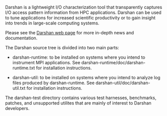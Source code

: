 Darshan is a lightweight I/O characterization tool that transparently
captures I/O access pattern information from HPC applications.
Darshan can be used to tune applications for increased scientific
productivity or to gain insight into trends in large-scale computing
systems.

Please see the 
[Darshan web page](http://www.mcs.anl.gov/research/projects/darshan)
for more in-depth news and documentation.

The Darshan source tree is divided into two main parts:

- darshan-runtime: to be installed on systems where you intend to 
  instrument MPI applications.  See darshan-runtime/doc/darshan-runtime.txt
  for installation instructions.

- darshan-util: to be installed on systems where you intend to analyze
  log files produced by darshan-runtime.  See
  darshan-util/doc/darshan-util.txt for installation instructions.

The darshan-test directory contains various test harnesses, benchmarks,
patches, and unsupported utilites that are mainly of interest to Darshan
developers.
